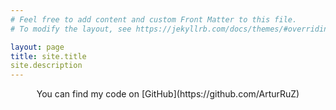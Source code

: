 ```yaml
---
# Feel free to add content and custom Front Matter to this file.
# To modify the layout, see https://jekyllrb.com/docs/themes/#overriding-theme-defaults

layout: page
title: site.title
site.description
---
```

<center>You can find my code on [GitHub](https://github.com/ArturRuZ) </center>
